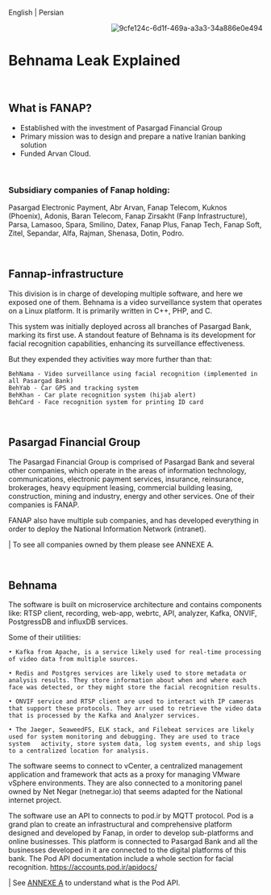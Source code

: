 English | Persian
<br>

<p align="right">
<img src="https://github.com/NeverWonderLand/iran-exposed/assets/64184513/9cfe124c-6d1f-469a-a3a3-34a886e0e494" alt="9cfe124c-6d1f-469a-a3a3-34a886e0e494"
</p>

# Behnama Leak Explained

<br>

## What is FANAP?

- Established with the investment of Pasargad Financial Group
- Primary mission was to design and prepare a native Iranian banking solution
- Funded Arvan Cloud.

<br>

### Subsidiary companies of Fanap holding:

Pasargad Electronic Payment, Abr Arvan, Fanap Telecom, Kuknos (Phoenix), Adonis, Baran Telecom, Fanap Zirsakht (Fanp Infrastructure), Parsa, Lamasoo, Spara, Smilino, Datex, Fanap Plus, Fanap Tech, Fanap Soft, Zitel, Sepandar, Alfa, Rajman, Shenasa, Dotin, Podro.

<br>

## Fannap-infrastructure

This division is in charge of developing multiple software, and here we exposed one of them. Behnama is a video surveillance system that operates on a Linux platform. It is primarily written in C++, PHP, and C. 

This system was initially deployed across all branches of Pasargad Bank, marking its first use. A standout feature of Behnama is its development for facial recognition capabilities, enhancing its surveillance effectiveness.

But they expended they activities way more further than that:

    BehNama - Video surveillance using facial recognition (implemented in all Pasargad Bank)
    BehYab - Car GPS and tracking system
    BehKhan - Car plate recognition system (hijab alert)
    BehCard - Face recognition system for printing ID card
    
<br>

## Pasargad Financial Group

The Pasargad Financial Group is comprised of Pasargad Bank and several other companies, which operate in the areas of information technology, communications, electronic payment services, insurance, reinsurance, brokerages, heavy equipment leasing, commercial building leasing, construction, mining and industry, energy and other services. One of their companies is FANAP.

FANAP also have multiple sub companies, and has developed everything in order to deploy the National Information Network (intranet).

| To see all companies owned by them please see ANNEXE A.

<br>

## Behnama

The software is built on microservice architecture and contains components like: RTSP client, recording, web-app, webrtc, API, analyzer, Kafka, ONVIF, PostgressDB and influxDB services.

Some of their utilities:

    • Kafka from Apache, is a service likely used for real-time processing of video data from multiple sources.

    • Redis and Postgres services are likely used to store metadata or analysis results. They store information about when and where each face was detected, or they might store the facial recognition results.

    • ONVIF service and RTSP client are used to interact with IP cameras that support these protocols. They arr used to retrieve the video data    that is processed by the Kafka and Analyzer services.

    • The Jaeger, SeaweedFS, ELK stack, and Filebeat services are likely used for system monitoring and debugging. They are used to trace system   activity, store system data, log system events, and ship logs to a centralized location for analysis.

The software seems to connect to vCenter, a centralized management application and framework that acts as a proxy for managing VMware vSphere environments. They are also connected to a monitoring panel owned by Net Negar (netnegar.io) that seems adapted for the National internet project.

The software use an API to connects to pod.ir by MQTT protocol. Pod is a grand plan to create an infrastructural and comprehensive platform designed and developed by Fanap, in order to develop sub-platforms and online businesses. This platform is connected to Pasargad Bank and all the businesses developed in it are connected to the digital platforms of this bank. The Pod API documentation include a whole section for facial recognition. https://accounts.pod.ir/apidocs/

| See [ANNEXE A](https://github.com/NeverWonderLand/iran-exposed/blob/main/ANNEXE_A.md) to understand what is the Pod API.
